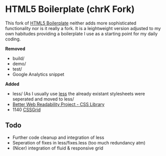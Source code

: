 # HTML5 Boilerplate (chrK Fork)

This fork of [HTML5 Boilerplate](http://github.com/paulirish/html5-boilerplate/) neither adds more sophisticated functionality nor is it really a fork. It is a leightweight version adjusted to my own habitudes providing a boilerplate I use as a starting point for my daily coding.

**Removed** 

* build/
* demo/
* test/
* Google Analytics snippet

**Added**

* less/ (As I usually use [less](http://lesscss.org) the already existant stylesheets were seperated and moved to less/
* [Better Web Readability Project - CSS Library](http://code.google.com/p/better-web-readability-project/)
* 1140 [CSSGrid](http://cssgrid.net/)


## Todo

* Further code cleanup and integration of less
* Seperation of fixes in less/fixes.less (too much redundancy atm)
* (Nicer) integration of fluid & responsive grid